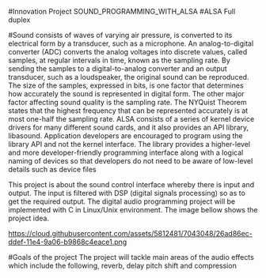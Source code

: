 #Innovation Project
SOUND_PROGRAMMING_WITH_ALSA
#ALSA Full duplex

#Sound 
consists of waves of varying air pressure, is converted to its electrical form by a transducer, such as a microphone. An analog-to-digital converter (ADC) converts the analog voltages into discrete values, called samples, at regular intervals in time, known as the sampling rate. By sending the samples to a digital-to-analog converter and an output transducer, such as a loudspeaker, the original sound can be reproduced. 
The size of the samples, expressed in bits, is one factor that determines how accurately the sound is represented in digital form. The other major factor affecting sound quality is the sampling rate. The NYQuist Theorem states that the highest frequency that can be represented accurately is at most one-half the sampling rate. 
ALSA consists of a series of kernel device drivers for many different sound cards, and it also provides an API library, libasound. Application developers are encouraged to program using the library API and not the kernel interface. The library provides a higher-level and more developer-friendly programming interface along with a logical naming of devices so that developers do not need to be aware of low-level details such as device files


This project is about the sound control interface whereby there is input and output. The input is filtered with DSP (digital signals processing) so as to get the required output. The digital audio programming project will be implemented with C in Linux/Unix environment. 
The image bellow shows the project idea.

https://cloud.githubusercontent.com/assets/5812481/7043048/26ad86ec-ddef-11e4-9a06-b9868c4eace1.png
 
#Goals of the project
The project will tackle main areas of the audio effects which include the following, reverb, delay pitch shift and compression


